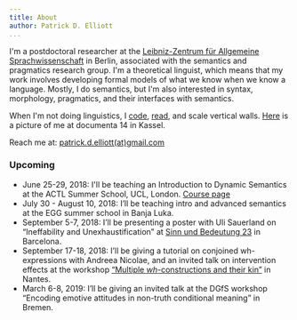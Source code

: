 ```yaml
---
title: About 
author: Patrick D. Elliott
...
```


I'm a postdoctoral researcher at the [Leibniz-Zentrum für Allgemeine Sprachwissenschaft](https://www.zas.gwz-berlin.de) in Berlin, associated with the semantics and pragmatics research group. I'm a theoretical linguist, which means that my work involves developing formal models of what we know when we know a language. Mostly, I do semantics, but I'm also interested in syntax, morphology, pragmatics, and their interfaces with semantics. 

When I'm not doing linguistics, I [code](https://github.com/patrl), [read](https://www.goodreads.com/user/show/59694544-patrick-elliott), and scale vertical walls. [Here](images/documenta.jpg) is a picture of me at documenta 14 in Kassel. 

Reach me at: [patrick.d.elliott(at)gmail.com](mailto:patrick.d.elliott@gmail.com)

### Upcoming

- June 25-29, 2018: I'll be teaching an Introduction to Dynamic Semantics at the ACTL Summer School, UCL, London. [Course page](https://patrickdelliott.com/actl2018.html)
- July 30 - August 10, 2018: I’ll be teaching intro and advanced semantics at the EGG summer school in Banja Luka.
- September 5-7, 2018: I’ll be presenting a poster with Uli Sauerland on “Ineffability and Unexhaustification” at [Sinn und Bedeutung 23](https://sites.google.com/view/sub23/home) in Barcelona.
- September 17-18, 2018: I’ll be giving a tutorial on conjoined wh-expressions with Andreea Nicolae, and an invited talk on intervention effects at the workshop [“Multiple *wh*-constructions and their kin”](https://anamariafalaus.org/workshop/) in Nantes.
- March 6-8, 2019: I’ll be giving an invited talk at the DGfS workshop “Encoding emotive attitudes in non-truth conditional meaning” in Bremen.
